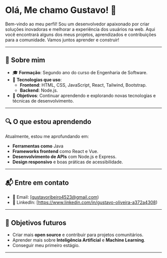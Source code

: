 # Olá, Me chamo Gustavo! 👋

Bem-vindo ao meu perfil! Sou um desenvolvedor apaixonado por criar soluções inovadoras e melhorar a experiência dos usuários na web. Aqui você encontrará alguns dos meus projetos, aprendizados e contribuições para a comunidade. Vamos juntos aprender e construir!

---

## 💼 Sobre mim

- 🎓 **Formação**: Segundo ano do curso de Engenharia de Software.
- 🔧 **Tecnologias que uso**: 
  - **Frontend**: HTML, CSS, JavaScript, React, Tailwind, Bootstrap.
  - **Backend**: Node.js.
- 🚀 **Objetivos**: Continuar aprendendo e explorando novas tecnologias e técnicas de desenvolvimento.

---

## 🔍 O que estou aprendendo

Atualmente, estou me aprofundando em:

- **Ferramentas como** Java
- **Frameworks frontend** como React e Vue.
- **Desenvolvimento de APIs** com Node.js e Express.
- **Design responsivo** e boas práticas de acessibilidade.

---

## 📬 Entre em contato

- 📧 Email: [gustavoribeiro4523@gmail.com)
- 💼 LinkedIn: [https://www.linkedin.com/in/gustavo-oliveira-a372a4308)


---

## 🎯 Objetivos futuros

- Criar mais **open source** e contribuir para projetos comunitários.
- Aprender mais sobre **Inteligência Artificial** e **Machine Learning**.
- Conseguir meu primeiro estágio.

---

